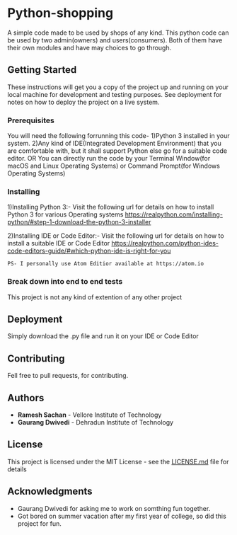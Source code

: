 # Python-shopping

A simple code made to be used by shops of any kind. This python code can be used by two admin(owners) and users(consumers).
Both of them have their own modules and have may choices to go through.


## Getting Started

These instructions will get you a copy of the project up and running on your local machine for development and testing purposes. See deployment for notes on how to deploy the project on a live system.


### Prerequisites

You will need the following forrunning this code-
    1)Python 3 installed in your system.
    2)Any kind of IDE(Integrated Development Environment) that you are comfortable with, but it shall support Python else go          for a suitable code editor.
                                                          OR
      You can directly run the code by your Terminal Window(for macOS and Linux Operating Systems) or Command Prompt(for              Windows Operating Systems)


### Installing

1)Installing Python 3:- Visit the following url for details on how to install Python 3 for various Operating systems                                    https://realpython.com/installing-python/#step-1-download-the-python-3-installer

2)Installing IDE or Code Editor:- Visit the following url for details on how to install a suitable IDE or Code Editor                                            https://realpython.com/python-ides-code-editors-guide/#which-python-ide-is-right-for-you

        
    PS- I personally use Atom Editior available at https://atom.io


### Break down into end to end tests

This project is not any kind of extention of any other project


## Deployment

Simply download the .py file and run it on your IDE or Code Editor


## Contributing

Fell free to pull requests, for contributing.


## Authors

  * **Ramesh Sachan** - Vellore Institute of Technology
  * **Gaurang Dwivedi** - Dehradun Institute of Technology

## License

This project is licensed under the MIT License - see the [LICENSE.md](LICENSE.md) file for details

## Acknowledgments

* Gaurang Dwivedi for asking me to work on somthing fun together.
* Got bored on summer vacation after my first year of college, so did this project for fun.
